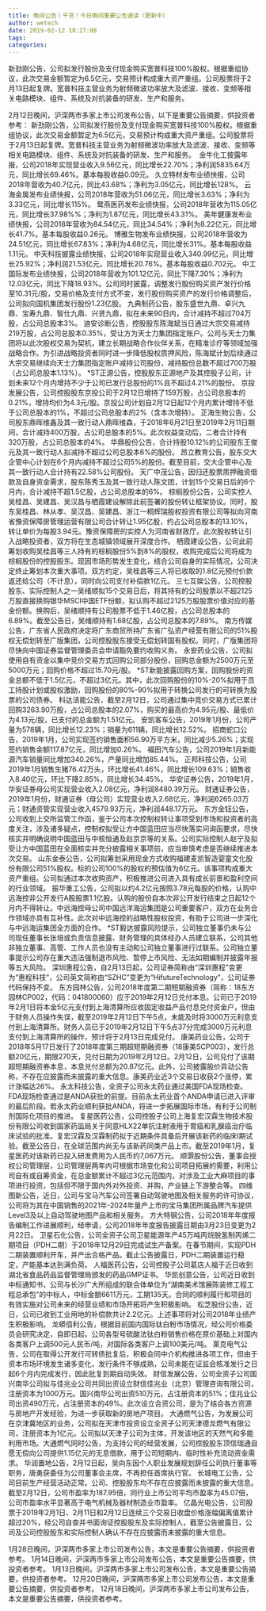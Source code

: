 ```yaml
---
title: 晚间公告丨干货！今日晚间重要公告速读（更新中）
author: wetech
date: 2019-02-12 18:27:08
tags: 
categories: 
---
```

新劲刚公告，公司拟发行股份及支付现金购买宽普科技100%股权。根据重组协议，此次交易金额暂定为6.5亿元，交易预计构成重大资产重组。公司股票将于2月13日起复牌。宽普科技主营业务为射频微波功率放大及滤波、接收、变频等相关电路模块、组件、系统及对抗装备的研发、生产和服务。 
<!-- more -->
2月12日晚间，沪深两市多家上市公司发布公告，以下是重要公告摘要，供投资者参考：
新劲刚公告，公司拟发行股份及支付现金购买宽普科技100%股权。根据重组协议，此次交易金额暂定为6.5亿元，交易预计构成重大资产重组。公司股票将于2月13日起复牌。宽普科技主营业务为射频微波功率放大及滤波、接收、变频等相关电路模块、组件、系统及对抗装备的研发、生产和服务。 
金牛化工披露年报，公司2018年实现营业收入9.56亿元，同比增长22.70%；净利润5835.64万元，同比增长69.46%。基本每股收益0.09元。
久立特材发布业绩快报，公司2018年营收为40.7亿元，同比43.68%；净利为3.05亿元，同比增长128%。
云海金属发布业绩快报，公司2018年营收为51.06亿元，同比增长3.63%；净利为3.33亿元，同比增长115%。
鹭燕医药发布业绩快报，公司2018年营收为115.05亿元，同比增长37.98%%；净利为1.87亿元，同比增长43.31%。
美年健康发布业绩快报，公司2018年营收为84.54亿元，同比34.54%；净利为8.22亿元，同比增长41.7%。基本每股收益0.26元。
博雅生物发布业绩快报，公司2018年营收为24.51亿元，同比增长67.83%；净利为4.68亿元，同比增长31%。基本每股收益1.11元。
中天科技披露业绩快报，公司2018年实现营业收入340.99亿元，同比增长25.92%；净利润21.53亿元，同比增长20.76%。基本每股收益0.702元。
中工国际发布业绩快报，公司2018年营收为101.12亿元，同比下降7.30%；净利为12.03亿元，同比下降18.93%。公司同时披露，调整发行股份购买资产发行价格至10.31元/股，交易价格及支付方式不变，发行股份购买资产的发行价格调整后，公司拟向国机集团发行股份1.23亿股。
九典制药公告，股东盛世九鼎、卓兴九鼎、宝寿九鼎、智仕九鼎、兴贤九鼎，拟在未来90日内，合计减持不超过704万股，占公司总股本3%。
迪安诊断公告，控股股东陈海斌当日通过大宗交易减持219万股，占公司总股本0.35%，受让方为天士力集团指定账户。公司与天士力集团将以此次股权交易为契机，建立长期战略合作伙伴关系，在精准诊疗等领域加强战略合作。为引进战略投资者同时进一步降低股权质押风险，陈海斌计划后续通过大宗交易继续向天士力集团指定账户减持公司股份，减持股份总数不超过700万股（占公司总股本1.13%）。
*ST正源公告，控股股东正源地产及其控股子公司，计划未来12个月内增持不少于公司已发行总股份的1%且不超过4.21%的股份。
京投发展公告，公司控股股东京投公司于2月12日增持了159万股，占公司总股本的0.21%，增持均价为4.3元/股。京投公司计划自2月12日起12个月内累计增持不低于公司总股本的1%，不超过公司总股本的2%（含本次增持）。
正海生物公告，公司股东鼎晖维鑫及其一致行动人鼎晖维森，于2018年6月21日至2019年2月11日期间，合计减持400万股，占公司总股本的5%。此次权益变动后，二者合计持有320万股，占公司总股本的4%。
华鼎股份公告，合计持股10.12%的公司股东王俊元及其一致行动人拟减持不超过公司总股本6%的股份。
昂立教育公告，股东交大企管中心计划在6个月内减持不超过公司5%的股份。截至目前，交大企管中心及其一致行动人合计持有22.58%公司股份。
天广中茂公告，因归还股票质押融资借款及自身资金需求，股东陈秀玉及其一致行动人陈文团，计划15个交易日后的6个月内，合计减持不超1.5亿股，占公司总股本的6%。
棕榈股份公告，公司实控人吴桂昌、吴建昌、吴汉昌与栖霞建设解除此前签署的股份转让框架协议。同时，股东吴桂昌、林从孝、吴汉昌、吴建昌、浙江一桐辉瑞股权投资有限公司等拟向河南省豫资保障房管理运营有限公司合计转让1.95亿股，约占公司总股本的13.10%，转让单价为每股3.94元。豫资保障房的实控人为河南省财政厅。此次股权转让引入战略投资者，双方将在生态城镇领域展开深度合作。
栖霞建设公告，公司此前筹划收购吴桂昌等三人持有的棕榈股份5%到8%的股权，收购完成后公司将成为棕榈股份的控股股东。现因市场形势发生变化，结合公司自身的实际情况，公司决定终止筹划本次重大事项。双方约定，吴桂昌等三人将已收取的1.8亿元预付价款返还给公司（不计息），同时向公司支付补偿款1亿元。
三七互娱公告，公司控股股东、实际控制人之一吴绪顺拟15个交易日后，将其持有的公司股票以不超2125万股直接换购银华MSCI中国ETF份额，拟认购不超过2125万股股票价值对应的基金份额。换购后，吴绪顺持有公司股票不低于1.46亿股，占公司总股本的6.89%。截至公告日，吴绪顺持有1.68亿股，占公司总股本的7.89%。
南方传媒公告，广东省人民政府决定将广东商贸所持广东省广弘资产经营有限公司的51%股权无偿划转至广版集团，公司控股股东接受无偿划转国有股权。同时，广版集团将尽快向中国证券监督管理委员会申请豁免要约收购义务。
永安药业公告，公司拟使用自有资金以集中竞价交易方式回购公司部分股份，回购总金额为2500万元至5000万元；回购价格不超过15.70元/股。
*ST新能披露回购方案，回购股份的资金总额不低于1.5亿元，不超过3亿元。其中，此次回购股份的10%-20%拟用于员工持股计划或股权激励，回购股份的80%-90%拟用于转换公司发行的可转换为股票的公司债券。
科达洁能公告，截至2月12日，公司通过集中竞价交易方式已累计回购3263.90万股，占公司总股本的2.07%，购买的最高价为4.95元/股、最低价为4.13元/股，已支付的总金额为1.51亿元。
安凯客车公告，2019年1月份，公司产量为578辆，同比增长12.23%；销量为611辆，同比增长12.52%。
招商蛇口公告，2019年1月，公司实现签约销售面积56.90万平方米，同比减少5.26%；实现签约销售金额117.87亿元，同比增加0.26%。
福田汽车公告，公司2019年1月新能源汽车销量同比增加340.26%，产量同比增加85.44%。
正邦科技公告，公司2019年1月销售生猪76.42万头，环比增长41.46%，同比增长109.63%；销售收入8.40亿元，环比下降2.85%，同比增长34.45%。
华安证券公告，2019年1月，华安证券母公司实现营业收入2.08亿元，净利润8480.39万元。
财通证券公告，2019年1月份，财通证券（母公司）实现营业收入2.68亿元，净利润6265.03万元；财通资管实现营业收入4579.93万元，净利润448.17万元。
东方金钰公告，公司收到上交所监管工作函，鉴于公司本次控制权转让事项受到市场和投资者的高度关注，涉及诸多疑点，控制权拟受让方中国蓝田应当尽快落实问询函要求，尽快核实并明确说明中国蓝田与中核恒通及赵京京等的关系。公司实际控制人赵宁及拟受让方中国蓝田在全面核实并充分披露相关事项前，应当审慎考虑是否继续推进本次交易。
山东金泰公告，公司拟筹划采用现金方式收购福建麦凯智造婴童文化股份有限公司51%股权。标的公司100%的股权的预估值为6亿元。该事项构成重大资产重组。公司拟通过本次收购资产，积极推进公司进入具有成长前景和盈利空间的行业领域。
振华重工公告，公司拟以约4.2亿元按照3.78元每股的价格，认购中远海控非公开发行A股股票1.1亿股。认购的股份自本次非公开发行结束之日起12个月内不得转让。中远海控母公司中国远洋海运集团是公司重要客户，双方在业务合作领域亦具有互补性。此次对中远海控的战略性股权投资，有助于公司进一步深化与中远海运集团全方面的合作。
*ST毅达披露风险提示，公司独立董事仍未与公司现任董事长张培或负责信息披露、财务管理的具体经办人员建立联系，公司其他非独立董事、高管、工作人员也没有主动和公司独立董事进行过联系。公司独立董事提示公司存在重大违法强制退市风险、暂停上市风险、无法如期编制并披露年报等五大风险。
深圳惠程公告，自2月13日起，公司证券简称由“深圳惠程”变更为“惠程科技”，公司英文简称由“SZHC”变更为“HifutureTechnology”，公司证券代码保持不变。
东方园林公告，公司2018年度第二期短期融资券（简称：18东方园林CP002，代码：041800060）应于2019年2月12日兑付本息。公司已于2019年2月1日将本金5亿元支付到上海清算所应收固定收益产品付息兑付资金户，但由于财务人员操作失误，截至2019年2月12日下午5点，未能及时将3000万元利息支付到上海清算所。财务人员已于2019年2月12日下午5点37分完成3000万元利息支付到上海清算所的操作，预计将于2月13日完成兑付。
康美药业公告，公司于2018年5月17日发行了2018年度第三期超短期融资券（18康美SCP003），发行总额20亿元，期限270天，兑付日期为2019年2月12日。2月12日，公司兑付了该期超短期融资券本息，本息兑付总额为20.87亿元。此外，公司披露股价异动公告称，不存在应披露而未披露的重大信息。康美药业近3个交易日收获2个涨停，累计涨幅达26%。
永太科技公告，全资子公司永太药业通过美国FDA现场检查。FDA现场检查通过是ANDA获批的前提。目前永太药业首个ANDA申请已进入评审的最后阶段。若永太药业顺利获批ANDA，将进一步拓展国际市场，有利于公司制剂国际化项目的推进。
复星医药公告，公司控股子公司上海复宏汉霖生物技术股份有限公司收到国家药监局关于同意HLX22单抗注射液用于胃癌和乳腺癌治疗临床试验的批准。复宏汉霖及汉霖制药拟于近期条件具备后开展该新药的临床I期试验。截至公告日，在全球范围内尚无与该新药同类产品上市。截至2019年1月，复星医药对该新药已投入研发费用为人民币约7,067万元。
顺灏股份公告，董事会授权公司管理层，公司管理层两年内可根据市场变化和公司项目拓展的需要，利用公司自有或自筹资金，在总金额累计不超过3亿元范围内，对涉及工业大麻项目的事项进行投资，包括但不限于国内外对外投资、并购，产业链上下游整合等。
四维图新公告，近日，公司与宝马汽车公司签署自动驾驶地图及相关服务的许可协议，公司将为其在中国销售的2021年-2024年量产上市的宝马集团所属品牌汽车提供Level3及以上自动驾驶地图产品和相关服务。
方大特钢公告，公司2018年年度报告编制工作进展顺利，经申请，公司2018年年度报告披露日期由3月23日变更为2月22日。
卫星石化公告，公司全资子公司卫星能源年产45万吨丙烷脱氢制丙烯二期项目（PDH二期）于2018年12月29日完成试生产备案。在春节期间，实现PDH二期装置顺利开车，并产出合格产品。截止公告披露日，PDH二期装置运行稳定，产能基本达到满负荷。
人福医药公告，公司控股子公司葛店人福于近日收到湖北省食品药品监督管理局颁发的药品GMP证书。
华凯创意公告，公司近日收到中标通知书，公司与长沙广大所组成的联合体单位为“湖南美术馆展陈装修工程工程总承包”的中标人，中标金额6611万元，工期135天。合同的顺利履行和项目的有效实施对公司未来的经营业绩和市场开拓将产生积极影响。
松芝股份公告，近日，公司已收到工业用地的补偿款共计2.2亿元。上述事项将对公司2018年业绩产生积极影响。
龙蟒佰利公告，根据目前国内国际钛白粉市场情况，经公司价格委员会研究决定，自即日起，公司各型号硫酸法钛白粉销售价格在原价基础上对国内各类客户上调500元人民币/吨，对国际各类客户上调100美元/吨。
莱克电气公告，公司在取得公开发行可转债批复后，积极会同中介机构推进各项工作，但由于资本市场环境发生诸多变化，发行条件不够成熟，公司未能在证监会核准发行之日起6个月内完成发行，因此批复到期自动失效。
财信发展公告，公司全资子公司国兴南华公司拟与佳兆业公司共同出资设立财信佳兆业（北京）管理咨询有限公司，注册资本为1000万元。国兴南华公司出资510万元，占注册资本的51%；佳兆业公司出资490万元，占注册资本的49%。此次设立合资公司，是为了结合各方资源与房地产开发经验，为进一步获取新的房地产项目。
大通燃气公告，为发展公司在京津冀地区的业务，公司拟在天津市投资设立全资子公司天津德龙燃气有限公司，注册资本为1亿元。公司拟以天津子公司为主体，开发该地区的天然气和多能利用市场。大通燃气同时公告，为支持公司的经营发展，公司控股股东顶信瑞通自愿无偿向公司提供1.15亿元的无息借款，用于公司短期内、临时性补充流动资金需求。
华润置地公告，2月12日起，吴向东因个人职业发展规划辞任公司执行董事等职务，唐勇获委任为公司董事会主席，不再担任首席执行官。
长城电工公告，公司目前生产经营活动正常。公司、控股股东均不存在应披露而未披露的重大信息。截至2月12日，公司市盈率为187.95倍，同行业上市公司平均市盈率为45.07倍，公司市盈率水平显著高于电气机械及器材制造业市盈率。
亿晶光电公告，公司股票于2019年2月1日、2月11日和2月12日连续三个交易日收盘价格涨幅偏离值累计超过20%，经公司自查并书面询证控股股东及实际控制人，截至公告披露日，公司及公司控股股东和实际控制人确认不存在应披露而未披露的重大信息。
 
 
1月28日晚间，沪深两市多家上市公司发布公告，本文是重要公告摘要，供投资者参考。
1月14日晚间，沪深两市多家上市公司发布公告，本文是重要公告摘要，供投资者参考。
1月13日晚间，沪深两市多家上市公司发布公告，本文是重要公告摘要，供投资者参考。
12月20日晚间，沪深两市多家上市公司发布公告，本文是重要公告摘要，供投资者参考。
12月18日晚间，沪深两市多家上市公司发布公告，本文是重要公告摘要，供投资者参考。

